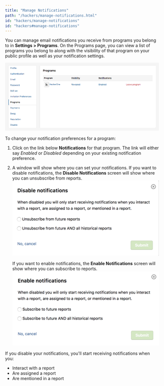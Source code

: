```yaml
---
title: "Manage Notifications"
path: "/hackers/manage-notifications.html"
id: "hackers/manage-notifications"
id: "hackers#manage-notifications"
---
```


You can manage email notifications you receive from programs you belong to in **Settings > Programs**. On the Programs page, you can view a list of programs you belong to along with the visibility of that program on your public profile as well as your notification settings.

![manage-notifications-1](./images/manage-notifications-1.png)

To change your notification preferences for a program:
1. Click on the link below **Notifications** for that program. The link will either say *Enabled* or *Disabled* depending on your existing notification preference.
2. A window will show where you can set your notifications.
   If you want to disable notifications, the **Disable Notifications** screen will show where you can unsubscribe from reports.
   ![manage-notifications-3](./images/manage-notifications-3.png)

   If you want to enable notifications, the **Enable Notifications** screen will show where you can subscribe to reports.
   ![manage-notifications-2](./images/manage-notifications-2.png)

If you disable your notifications, you'll start receiving notifications when you:
* Interact with a report
* Are assigned a report
* Are mentioned in a report
